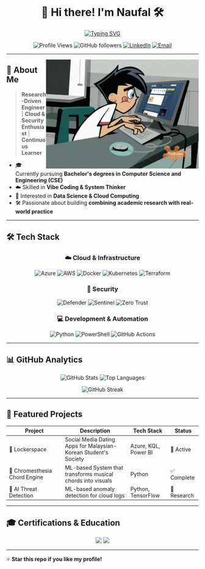 <div align="center">

# 💫 Hi there! I'm Naufal 🛠️

[![Typing SVG](https://readme-typing-svg.herokuapp.com?font=Fira+Code&weight=600&size=28&duration=3000&pause=1000&color=00C9FF&center=true&vCenter=true&width=800&lines=Korea+Univerisity+%7C+Undergrads;Research+%26+Innovation+Driven;Transforming+Ideas+into+Solutions)](https://github.com/your-username)

![Profile Views](https://komarev.com/ghpvc/?username=your-username&label=Profile%20views&color=0e75b6&style=for-the-badge)
![GitHub followers](https://img.shields.io/github/followers/your-username?label=Followers&style=for-the-badge&color=blue&labelColor=black)
[![LinkedIn](https://img.shields.io/badge/LinkedIn-0077B5?style=for-the-badge&logo=linkedin&logoColor=white)](www.linkedin.com/in/naufal-kamaruddin-67b1171b0)
[![Email](https://img.shields.io/badge/Email-D14836?style=for-the-badge&logo=gmail&logoColor=white)](mailto:your-email@example.com)

</div>

---

<img align="right" alt="Coding" width="400" src="https://raw.githubusercontent.com/naufalkmd/naufalkmd/main/assets/coding.gif">

## 🎯 **About Me**

> **Research-Driven Engineer** | **Cloud & Security Enthusiast** | **Continuous Learner**

- 🎓 Currently pursuing **Bachelor's degrees in Computer Science and Engineering (CSE)**
- ☁️ Skilled in **Vibe Coding & System Thinker**
- 🔐 Interested in **Data Science & Cloud Computing**
- 🛠️ Passionate about building **combining academic research with real-world practice**

---

## 🛠️ **Tech Stack**

<div align="center">

### ☁️ Cloud & Infrastructure

![Azure](https://img.shields.io/badge/Azure-0089D0?style=for-the-badge&logo=microsoft-azure&logoColor=white)
![AWS](https://img.shields.io/badge/AWS-FF9900?style=for-the-badge&logo=amazon-aws&logoColor=white)
![Docker](https://img.shields.io/badge/Docker-2CA5E0?style=for-the-badge&logo=docker&logoColor=white)
![Kubernetes](https://img.shields.io/badge/Kubernetes-326ce5?style=for-the-badge&logo=kubernetes&logoColor=white)
![Terraform](https://img.shields.io/badge/Terraform-5C4EE5?style=for-the-badge&logo=terraform&logoColor=white)

### 🔐 Security

![Defender](https://img.shields.io/badge/Microsoft%20Defender-00A4EF?style=for-the-badge&logo=microsoft&logoColor=white)
![Sentinel](https://img.shields.io/badge/Azure%20Sentinel-0078D4?style=for-the-badge&logo=microsoft-azure&logoColor=white)
![Zero Trust](https://img.shields.io/badge/Zero%20Trust-FF6B6B?style=for-the-badge&logo=shield&logoColor=white)

### 💻 Development & Automation

![Python](https://img.shields.io/badge/Python-14354C?style=for-the-badge&logo=python&logoColor=white)
![PowerShell](https://img.shields.io/badge/PowerShell-5391FE?style=for-the-badge&logo=powershell&logoColor=white)
![GitHub Actions](https://img.shields.io/badge/GitHub%20Actions-2088FF?style=for-the-badge&logo=github-actions&logoColor=white)

</div>

---

## 📊 **GitHub Analytics**

<p align="center">
  <img src="https://github-readme-stats.vercel.app/api?username=naufalkmd&theme=dark&hide_border=false&include_all_commits=true&count_private=true" alt="GitHub Stats"/>
  <img src="https://github-readme-stats.vercel.app/api/top-langs/?username=naufalkmd&theme=dark&hide_border=false&include_all_commits=true&count_private=true&layout=compact" alt="Top Languages"/>
</p>

<p align="center">
  <img src="https://github-readme-streak-stats.herokuapp.com/?user=naufalkmd&theme=dark&hide_border=false" alt="GitHub Streak"/>
</p>

---

## 🚀 **Featured Projects**

| Project                        | Description                                                     | Tech Stack           | Status      |
| ------------------------------ | --------------------------------------------------------------- | -------------------- | ----------- |
| 🔐 Lockerspace                 | Social Media Dating Apps for Malaysian-Korean Student's Society | Azure, KQL, Power BI | 🚀 Active   |
| 🎹 Chromesthesia Chord Engine | ML-based System that transforms musical chords into visuals     | Python               | ✅ Complete |
| 🤖 AI Threat Detection         | ML-based anomaly detection for cloud logs                       | Python, TensorFlow   | 🔬 Research |

---

## 🎓 **Certifications & Education**

<p align="center">
  <img src="https://img.shields.io/badge/Microsoft-Azure%20Certified-0089D0?style=for-the-badge&logo=microsoft-azure&logoColor=white"/>
  <img src="https://img.shields.io/badge/Cybersecurity-Research-4285F4?style=for-the-badge&logo=google-scholar&logoColor=white"/>
</p>

---

⭐ **Star this repo if you like my profile!**
